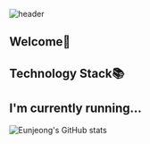 
<!--
**eunjeong09/eunjeong09** is a ✨ _special_ ✨ repository because its `README.md` (this file) appears on your GitHub profile.

Here are some ideas to get you started:

- 🔭 I’m currently working on ...
- 🌱 I’m currently learning ...
- 👯 I’m looking to collaborate on ...
- 🤔 I’m looking for help with ...
- 💬 Ask me about ...
- 📫 How to reach me: ...
- 😄 Pronouns: ...
- ⚡ Fun fact: ...
-->
![header](https://capsule-render.vercel.app/api?type=shark&color=auto&height=250&section=header&text=Eunjeong's%20Github&fontSize=70&animation=scaleIn)

## Welcome👋

## Technology Stack📚

## I'm currently running...
![Eunjeong's GitHub stats](https://github-readme-stats.vercel.app/api?username=eunjeong09&show_icons=true)






